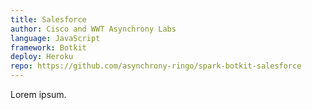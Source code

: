```yaml
---
title: Salesforce
author: Cisco and WWT Asynchrony Labs
language: JavaScript
framework: Botkit
deploy: Heroku
repo: https://github.com/asynchrony-ringo/spark-botkit-salesforce
---
```


Lorem ipsum.




